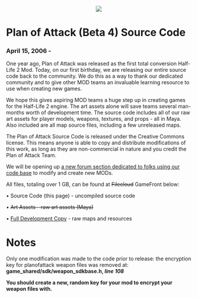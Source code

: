 <p align="center">
  <img src="https://svcheats1.github.io/images/poa-logo.gif">
</p>

# Plan of Attack (Beta 4) Source Code
### April 15, 2006 -

One year ago, Plan of Attack was released as the first total conversion Half-Life 2 Mod. Today, on our first birthday, we are releasing our entire source code back to the community. We do this as a way to thank our dedicated community and to give other MOD teams an invaluable learning resource to use when creating new games.

We hope this gives aspiring MOD teams a huge step up in creating games for the Half-Life 2 engine. The art assets alone will save teams several man-months worth of development time. The source code includes all of our raw art assets for player models, weapons, textures, and props - all in Maya. Also included are all map source files, including a few unreleased maps.

The Plan of Attack Source Code is released under the Creative Commons license. This means anyone is able to copy and distribute modifications of this work, as long as they are non-commercial in nature and you credit the Plan of Attack Team.

We will be opening up <a href="https://web.archive.org/web/20130423152235/http://www.planofattackgame.com/forums/index.php?c=5">a new forum section dedicated to folks using our code base</a> to modify and create new MODs.

All files, totaling over 1 GB, can be found at <s>Filecloud</s> GameFront below:

   • Source Code (this page) - uncompiled source code

   • <s>Art Assets - raw art assets (Maya)</s>

   • <a href="https://www.gamefront.com/games/half-life-2/file/plan-of-attack-source-code-and-development-copy">Full Development Copy</a> - raw maps and resources

# Notes
Only one modification was made to the code prior to release:
the encryption key for planofattack weapon files was removed at:
<b>game_shared/sdk/weapon_sdkbase.h,<b> <i>line 108</i>

You should create a new, random key for your mod to encrypt your 
weapon files with.
